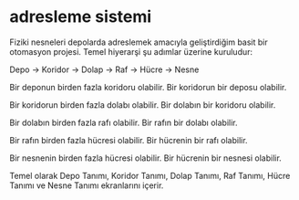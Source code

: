 # adresleme sistemi

Fiziki nesneleri depolarda adreslemek amacıyla geliştirdiğim basit bir otomasyon projesi. Temel hiyerarşi şu adımlar üzerine kuruludur:

Depo -> Koridor -> Dolap -> Raf -> Hücre -> Nesne

Bir deponun birden fazla koridoru olabilir.
Bir koridorun bir deposu olabilir.

Bir koridorun birden fazla dolabı olabilir.
Bir dolabın bir koridoru olabilir.

Bir dolabın birden fazla rafı olabilir.
Bir rafın bir dolabı olabilir.

Bir rafın birden fazla hücresi olabilir.
Bir hücrenin bir rafı olabilir.

Bir nesnenin birden fazla hücresi olabilir.
Bir hücrenin bir nesnesi olabilir.

Temel olarak Depo Tanımı, Koridor Tanımı, Dolap Tanımı, Raf Tanımı, Hücre Tanımı ve Nesne Tanımı ekranlarını içerir.
